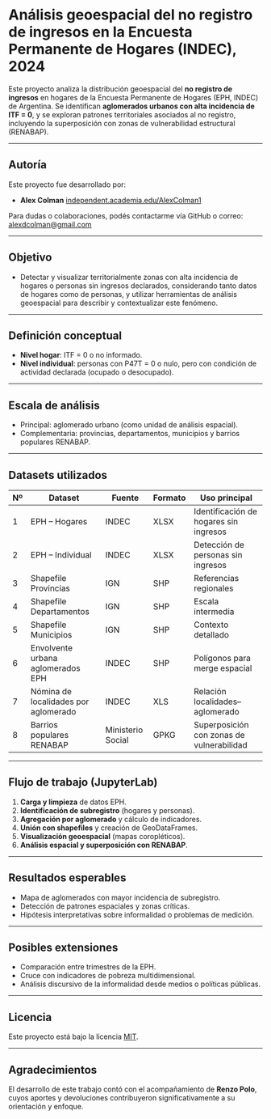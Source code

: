 # Análisis geoespacial del no registro de ingresos en la Encuesta Permanente de Hogares (INDEC), 2024

Este proyecto analiza la distribución geoespacial del **no registro de ingresos** en hogares de la Encuesta Permanente de Hogares (EPH, INDEC) de Argentina. Se identifican **aglomerados urbanos con alta incidencia de ITF = 0**, y se exploran patrones territoriales asociados al no registro, incluyendo la superposición con zonas de vulnerabilidad estructural (RENABAP).

---

## Autoría

Este proyecto fue desarrollado por:

- **Alex Colman** [independent.academia.edu/AlexColman1](https://independent.academia.edu/AlexColman1)

Para dudas o colaboraciones, podés contactarme vía GitHub o correo: alexdcolman@gmail.com

---

## Objetivo

- Detectar y visualizar territorialmente zonas con alta incidencia de hogares o personas sin ingresos declarados, considerando tanto datos de hogares como de personas, y utilizar herramientas de análisis geoespacial para describir y contextualizar este fenómeno.

---

## Definición conceptual

- **Nivel hogar**: ITF = 0 o no informado.
- **Nivel individual**: personas con P47T = 0 o nulo, pero con condición de actividad declarada (ocupado o desocupado).

---

## Escala de análisis

- Principal: aglomerado urbano (como unidad de análisis espacial).
- Complementaria: provincias, departamentos, municipios y barrios populares RENABAP.

---

## Datasets utilizados

| Nº | Dataset                                 | Fuente                 | Formato | Uso principal                                   |
|----|-----------------------------------------|------------------------|---------|------------------------------------------------|
| 1  | EPH – Hogares                           | INDEC                  | XLSX    | Identificación de hogares sin ingresos         |
| 2  | EPH – Individual                        | INDEC                  | XLSX    | Detección de personas sin ingresos             |
| 3  | Shapefile Provincias                    | IGN                    | SHP     | Referencias regionales                         |
| 4  | Shapefile Departamentos                 | IGN                    | SHP     | Escala intermedia                              |
| 5  | Shapefile Municipios                    | IGN                    | SHP     | Contexto detallado                             |
| 6  | Envolvente urbana aglomerados EPH       | INDEC                  | SHP     | Polígonos para merge espacial                  |
| 7  | Nómina de localidades por aglomerado    | INDEC                  | XLS     | Relación localidades–aglomerado                |
| 8  | Barrios populares RENABAP               | Ministerio Social      | GPKG    | Superposición con zonas de vulnerabilidad      |

---

## Flujo de trabajo (JupyterLab)

1. **Carga y limpieza** de datos EPH.
2. **Identificación de subregistro** (hogares y personas).
3. **Agregación por aglomerado** y cálculo de indicadores.
4. **Unión con shapefiles** y creación de GeoDataFrames.
5. **Visualización geoespacial** (mapas coropléticos).
6. **Análisis espacial y superposición con RENABAP**.

---

## Resultados esperables

- Mapa de aglomerados con mayor incidencia de subregistro.
- Detección de patrones espaciales y zonas críticas.
- Hipótesis interpretativas sobre informalidad o problemas de medición.

---

## Posibles extensiones

- Comparación entre trimestres de la EPH.
- Cruce con indicadores de pobreza multidimensional.
- Análisis discursivo de la informalidad desde medios o políticas públicas.

---

## Licencia

Este proyecto está bajo la licencia [MIT](LICENSE).

---

## Agradecimientos

El desarrollo de este trabajo contó con el acompañamiento de **Renzo Polo**, cuyos aportes y devoluciones contribuyeron significativamente a su orientación y enfoque.
